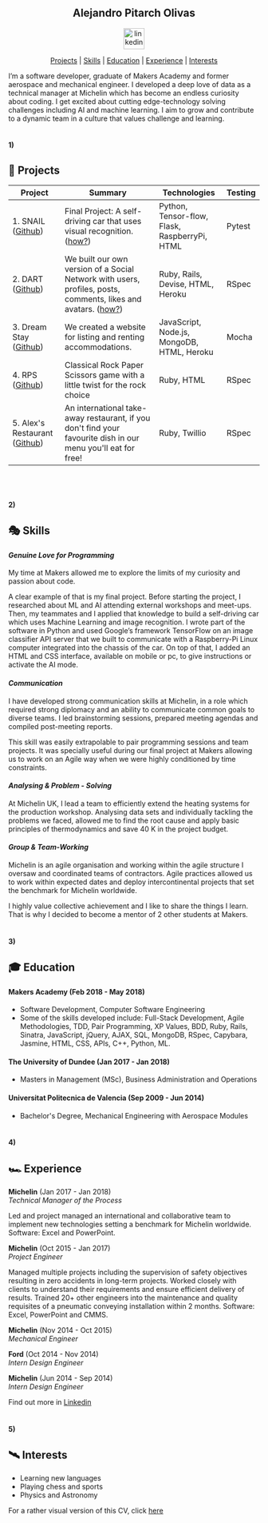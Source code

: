 <h2 align="center"> Alejandro Pitarch Olivas </h2>

<p align="center">
<a href="https://www.linkedin.com/in/alexpitarch/">
<img src="https://www.iconfinder.com/data/icons/free-social-icons/67/linkedin_circle_color-512.png" alt="linkedin" hspace="50" height="42" width="42"></a></p>

<p align="center"> <a href='#1'>Projects</a> | <a href='#2'>Skills</a> | <a href='#3'>Education</a> | <a href='#4'>Experience</a> |  <a href='#5'>Interests</a> </p>

I’m a software developer, graduate of Makers Academy and former aerospace and mechanical engineer. I developed a deep love of data as a technical manager at Michelin which has become an endless curiosity about coding. I get excited about cutting edge-technology solving challenges including AI and machine learning. I aim to grow and contribute to a dynamic team in a culture that values challenge and learning.
<br><br>

#### 1)
## 🎯 Projects 

| Project              | Summary     | Technologies  | Testing |
| -------------------- |-------------| --------------|---------|
| 1. SNAIL ([Github](https://github.com/snAIl-ML)) | Final Project: A self-driving car that uses visual recognition. ([how?](https://medium.com/team-snail)) | Python, Tensor-flow, Flask, RaspberryPi, HTML | Pytest |
| 2. DART ([Github](https://github.com/xelAhcratiPsavilO/acebook-dart))| We built our own version of a Social Network with users, profiles, posts, comments, likes and avatars. ([how?](https://medium.com/@teamdartlondon))  | Ruby, Rails, Devise, HTML, Heroku | RSpec |
| 3. Dream Stay ([Github](https://github.com/xelAhcratiPsavilO/dream-stay)) | We created a website for listing and renting accommodations. | JavaScript, Node.js, MongoDB, HTML, Heroku | Mocha |
| 4. RPS ([Github](https://github.com/xelAhcratiPsavilO/rps-challenge)) | Classical Rock Paper Scissors game with a little twist for the rock choice | Ruby, HTML | RSpec |
| 5. Alex's Restaurant ([Github](https://github.com/xelAhcratiPsavilO/takeaway-challenge)) | An international take-away restaurant, if you don't find your favourite dish in our menu you'll eat for free! | Ruby, Twillio |  RSpec |

<br><br>

#### 2)
## 🎭 Skills

#### *Genuine Love for Programming*

My time at Makers allowed me to explore the limits of my curiosity and passion about code. 

A clear example of that is my final project. Before starting the project, I researched about ML and AI attending external workshops and meet-ups. Then, my teammates and I applied that knowledge to build a self-driving car which uses Machine Learning and image recognition. I wrote part of the software in Python and used Google’s framework TensorFlow on an image classifier API server that we built to communicate with a Raspberry-Pi Linux computer integrated into the chassis of the car. On top of that, I added an HTML and CSS interface, available on mobile or pc, to give instructions or activate the AI mode.   

#### *Communication*

I have developed strong communication skills at Michelin, in a role which required strong diplomacy and an ability to communicate common goals to diverse teams. I led brainstorming sessions, prepared meeting agendas and compiled post-meeting reports.  

This skill was easily extrapolable to pair programming sessions and team projects. It was specially useful during our final project at Makers allowing us to work on an Agile way when we were highly conditioned by time constraints. 

#### *Analysing & Problem - Solving*

At Michelin UK, I lead a team to efficiently extend the heating systems for the production workshop. Analysing data sets and individually tackling the problems we faced, allowed me to find the root cause and apply basic principles of thermodynamics and save 40 K in the project budget. 

#### *Group & Team-Working*

Michelin is an agile organisation and working within the agile structure I oversaw and coordinated teams of contractors. Agile practices allowed us to work within expected dates and deploy intercontinental projects that set the benchmark for Michelin worldwide. 

I highly value collective achievement and I like to share the things I learn. That is why I decided to become a mentor of 2 other students at Makers.
<br><br>

####   3)
## 🎓 Education 

#### Makers Academy (Feb 2018 - May 2018) 

- Software Development, Computer Software Engineering  
- Some of the skills developed include: Full-Stack Development, Agile Methodologies, TDD, Pair Programming, XP Values, BDD, Ruby, Rails, Sinatra, JavaScript, jQuery, AJAX, SQL, MongoDB, RSpec, Capybara, Jasmine, HTML, CSS, APIs, C++, Python, ML.

#### The University of Dundee (Jan 2017 - Jan 2018)

- Masters in Management (MSc), Business Administration and Operations

#### Universitat Politecnica de Valencia (Sep 2009 - Jun 2014) 

- Bachelor's Degree, Mechanical Engineering with Aerospace Modules
<br><br>

####   4)
## 🏎 Experience 

**Michelin** (Jan 2017 - Jan 2018)    
*Technical Manager of the Process*  

Led and project managed an international and collaborative team to implement new technologies setting a benchmark for Michelin worldwide. 
Software: Excel and PowerPoint.

**Michelin** (Oct 2015 - Jan 2017)   
*Project Engineer*  

Managed multiple projects including the supervision of safety objectives resulting in zero accidents in long-term projects. Worked closely with  clients to understand  their requirements and ensure efficient delivery of results. Trained 20+ other engineers into the maintenance and quality requisites of a pneumatic conveying installation within 2 months.
Software: Excel, PowerPoint and CMMS.

**Michelin** (Nov 2014 - Oct 2015)   
*Mechanical Engineer*  

**Ford** (Oct 2014 - Nov 2014)  
*Intern Design Engineer*  

**Michelin** (Jun 2014 - Sep 2014)  
*Intern Design Engineer* 

Find out more in <a href="https://www.linkedin.com/in/alexpitarch/">Linkedin </a>
<br><br>

####   5)
## 🛰 Interests 

- Learning new languages
- Playing chess and sports
- Physics and Astronomy

For a rather visual version of this CV, click [here](https://github.com/xelAhcratiPsavilO/cv_one_page/blob/master/CV%20one%20page.pdf)
